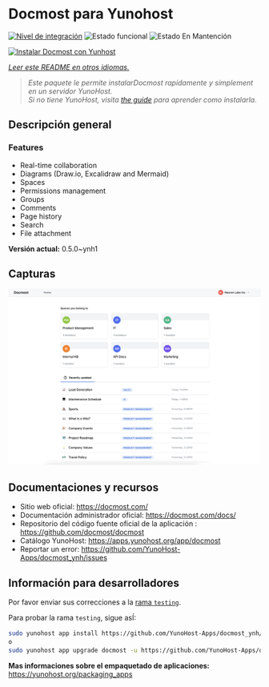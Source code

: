 <!--
Este archivo README esta generado automaticamente<https://github.com/YunoHost/apps/tree/master/tools/readme_generator>
No se debe editar a mano.
-->

# Docmost para Yunohost

[![Nivel de integración](https://dash.yunohost.org/integration/docmost.svg)](https://ci-apps.yunohost.org/ci/apps/docmost/) ![Estado funcional](https://ci-apps.yunohost.org/ci/badges/docmost.status.svg) ![Estado En Mantención](https://ci-apps.yunohost.org/ci/badges/docmost.maintain.svg)

[![Instalar Docmost con Yunhost](https://install-app.yunohost.org/install-with-yunohost.svg)](https://install-app.yunohost.org/?app=docmost)

*[Leer este README en otros idiomas.](./ALL_README.md)*

> *Este paquete le permite instalarDocmost rapidamente y simplement en un servidor YunoHost.*  
> *Si no tiene YunoHost, visita [the guide](https://yunohost.org/install) para aprender como instalarla.*

## Descripción general

### Features

- Real-time collaboration
- Diagrams (Draw.io, Excalidraw and Mermaid)
- Spaces
- Permissions management
- Groups
- Comments
- Page history
- Search
- File attachment


**Versión actual:** 0.5.0~ynh1

## Capturas

![Captura de Docmost](./doc/screenshots/screenshot.png)

## Documentaciones y recursos

- Sitio web oficial: <https://docmost.com/>
- Documentación administrador oficial: <https://docmost.com/docs/>
- Repositorio del código fuente oficial de la aplicación : <https://github.com/docmost/docmost>
- Catálogo YunoHost: <https://apps.yunohost.org/app/docmost>
- Reportar un error: <https://github.com/YunoHost-Apps/docmost_ynh/issues>

## Información para desarrolladores

Por favor enviar sus correcciones a la [rama `testing`](https://github.com/YunoHost-Apps/docmost_ynh/tree/testing).

Para probar la rama `testing`, sigue asÍ:

```bash
sudo yunohost app install https://github.com/YunoHost-Apps/docmost_ynh/tree/testing --debug
o
sudo yunohost app upgrade docmost -u https://github.com/YunoHost-Apps/docmost_ynh/tree/testing --debug
```

**Mas informaciones sobre el empaquetado de aplicaciones:** <https://yunohost.org/packaging_apps>
